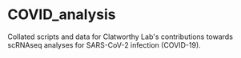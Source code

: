 # COVID_analysis
Collated scripts and data for Clatworthy Lab's contributions towards scRNAseq analyses for SARS-CoV-2 infection (COVID-19).
